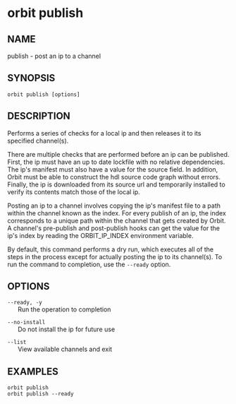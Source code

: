 # __orbit publish__

## __NAME__

publish - post an ip to a channel

## __SYNOPSIS__

```
orbit publish [options]
```

## __DESCRIPTION__

Performs a series of checks for a local ip and then releases it to its
specified channel(s).

There are multiple checks that are performed before an ip can be published. 
First, the ip must have an up to date lockfile with no relative dependencies. 
The ip's manifest must also have a value for the source field. In addition,
Orbit must be able to construct the hdl source code graph without errors.
Finally, the ip is downloaded from its source url and temporarily installed
to verify its contents match those of the local ip.

Posting an ip to a channel involves copying the ip's manifest file to a path 
within the channel known as the index. For every publish of an ip, the index 
corresponds to a unique path within the channel that gets created by Orbit.
A channel's pre-publish and post-publish hooks can get the value for the ip's 
index by reading the ORBIT_IP_INDEX environment variable.

By default, this command performs a dry run, which executes all of the steps 
in the process except for actually posting the ip to its channel(s). 
To run the command to completion, use the `--ready` option.

## __OPTIONS__

`--ready, -y`  
      Run the operation to completion

`--no-install`  
      Do not install the ip for future use

`--list`  
      View available channels and exit

## __EXAMPLES__

```
orbit publish
orbit publish --ready
```

